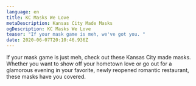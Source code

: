 ```yaml
---
language: en
title: KC Masks We Love
metaDescription: Kansas City Made Masks
ogDescription: KC Masks We Love
teaser: "If your mask game is meh, we've got you. "
date: 2020-06-07T20:10:46.936Z
---
```

If your mask game is just meh, check out these Kansas City made masks. Whether you want to show off your hometown love or go out for a glamorous evening in your favorite, newly reopened romantic restaurant, these masks have you covered.
<p>


<script src="https://apps.elfsight.com/p/platform.js" defer></script>
<div class="elfsight-app-b9ffcbcd-b5ad-45e1-b0a6-63ebe4ea1b33"; align:center ></div>